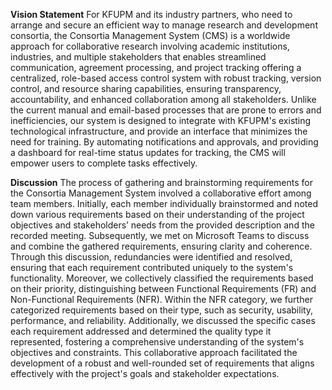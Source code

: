 **Vision Statement**
For KFUPM and its industry partners, who need to arrange and secure an efficient way to manage research and development consortia, the Consortia Management System (CMS) is a worldwide approach for collaborative research involving academic institutions, industries, and multiple stakeholders that enables streamlined communication, agreement processing, and project tracking offering a centralized, role-based access control system with robust tracking, version control, and resource sharing capabilities, ensuring transparency, accountability, and enhanced collaboration among all stakeholders. Unlike the current manual and email-based processes that are prone to errors and inefficiencies, our system is designed to integrate with KFUPM's existing technological infrastructure, and provide an interface that minimizes the need for training. By automating notifications and approvals, and providing a dashboard for real-time status updates for tracking, the CMS will empower users to complete tasks effectively.

**Discussion**
The process of gathering and brainstorming requirements for the Consortia Management System involved a collaborative effort among team members. Initially, each member individually brainstormed and noted down various requirements based on their understanding of the project objectives and stakeholders’ needs from the provided description and the recorded meeting. Subsequently, we met on Microsoft Teams to discuss and combine the gathered requirements, ensuring clarity and coherence. Through this discussion, redundancies were identified and resolved, ensuring that each requirement contributed uniquely to the system's functionality. Moreover, we collectively classified the requirements based on their priority, distinguishing between Functional Requirements (FR) and Non-Functional Requirements (NFR). Within the NFR category, we further categorized requirements based on their type, such as security, usability, performance, and reliability. Additionally, we discussed the specific cases each requirement addressed and determined the quality type it represented, fostering a comprehensive understanding of the system's objectives and constraints. This collaborative approach facilitated the development of a robust and well-rounded set of requirements that aligns effectively with the project's goals and stakeholder expectations.
